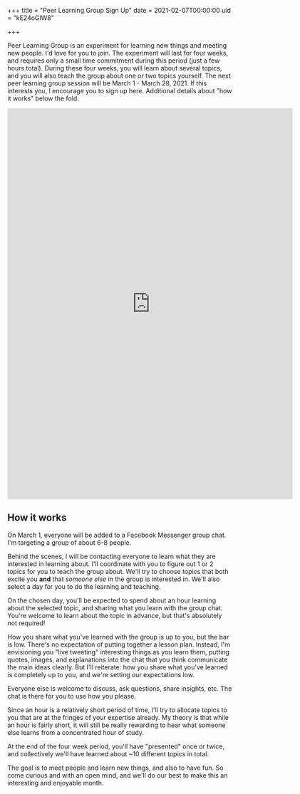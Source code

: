 +++
title = "Peer Learning Group Sign Up"
date = 2021-02-07T00:00:00
uid = "kE24oGlW8"

+++

Peer Learning Group is an experiment for learning new things and meeting new people. I'd love for you to join.
The experiment will last for four weeks, and requires only a small time commitment during this period (just a few hours total).
During these four weeks, you will learn about several topics, and you will also teach the group about one or two topics yourself.
The next peer learning group session will be March 1 - March 28, 2021.
If this interests you, I encourage you to sign up here.
Additional details about "how it works" below the fold.

<iframe src="https://docs.google.com/forms/d/e/1FAIpQLSfxG5T0ljW4DAKTM5M0nedNnkMmxxAPgywwv0VZcFAAlWR0yQ/viewform?embedded=true" width="640" height="878" frameborder="0" marginheight="0" marginwidth="0">Loading…</iframe>

## How it works

On March 1, everyone will be added to a Facebook Messenger group chat. I'm targeting a group of about 6-8 people.

Behind the scenes, I will be contacting everyone to learn what they are interested in learning about. I'll coordinate with you to figure out 1 or 2 topics for you to teach the group about. We'll try to choose topics that both excite you **and** that _someone else_ in the group is interested in. We'll also select a day for you to do the learning and teaching.

On the chosen day, you'll be expected to spend about an hour learning about the selected topic, and sharing what you learn with the group chat. You're welcome to learn about the topic in advance, but that's absolutely not required!

How you share what you've learned with the group is up to you, but the bar is low. There's no expectation of putting together a lesson plan. Instead, I'm envisioning you "live tweeting" interesting things as you learn them, putting quotes, images, and explanations into the chat that you think communicate the main ideas clearly. But I'll reiterate: how you share what you've learned is completely up to you, and we're setting our expectations low.

Everyone else is welcome to discuss, ask questions, share insights, etc. The chat is there for you to use how you please.

Since an hour is a relatively short period of time, I'll try to allocate topics to you that are at the fringes of your expertise already. My theory is that while an hour is fairly short, it will still be really rewarding to hear what someone else learns from a concentrated hour of study.

At the end of the four week period, you'll have "presented" once or twice, and collectively we'll have learned about \~10 different topics in total.

The goal is to meet people and learn new things, and also to have fun. So come curious and with an open mind, and we'll do our best to make this an interesting and enjoyable month.
